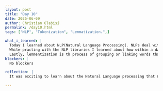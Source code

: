 ```yaml
---
layout: post
title: "Day 10"
date: 2025-06-09
author: Christian Olabisi
permalink: /day10.html
tags: ["NLP", "Tokenization", "Lemmatization.",]

what_i_learned: |
  Today I learned about NLP(Natural Language Processing). NLPs deal with interactions between mchines and human languages. They consist of oral,writte and etc. types of language. NLPS come in all different forms of tasks such as voice commands, social media posts, medical prescriptions and etc. I also learned some python code on how to access NLP libraries. One form og a NLP is tokenization, this is when sentences are broken upinto fragments. They can be broken up into unigrams,bigrams, trigrams or n-grams.This is to extract features of a senetence for a machine model to learn. 
  While practing with the NLP libraries I learned about how within a dataset you can identify target names that can have an associated integer. Also learned you can display the frequency count of words and convert the collection of text within a document to a matrix of tokens.
  Lastly, lemmentization is th process of grouping or linking words that have a similar meaning to one particular word. For example better and good could be linked together during lemmatization.
blockers: |
  No blockers

reflection: |
  It was exciting to learn about the Natural Language processing that machine models use. It was also cool to learn some new coding skills that i can utilize for our project. Look forward to what I will learn tomorrow.
  
---
```


